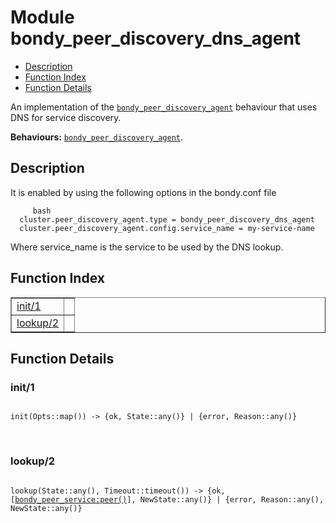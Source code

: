 

# Module bondy_peer_discovery_dns_agent #
* [Description](#description)
* [Function Index](#index)
* [Function Details](#functions)

An implementation of the [`bondy_peer_discovery_agent`](bondy_peer_discovery_agent.md) behaviour
that uses DNS for service discovery.

__Behaviours:__ [`bondy_peer_discovery_agent`](bondy_peer_discovery_agent.md).

<a name="description"></a>

## Description ##

It is enabled by using the following options in the bondy.conf file

```
     bash
  cluster.peer_discovery_agent.type = bondy_peer_discovery_dns_agent
  cluster.peer_discovery_agent.config.service_name = my-service-name
```

Where service_name is the service to be used by the DNS lookup.
<a name="index"></a>

## Function Index ##


<table width="100%" border="1" cellspacing="0" cellpadding="2" summary="function index"><tr><td valign="top"><a href="#init-1">init/1</a></td><td></td></tr><tr><td valign="top"><a href="#lookup-2">lookup/2</a></td><td></td></tr></table>


<a name="functions"></a>

## Function Details ##

<a name="init-1"></a>

### init/1 ###

<pre><code>
init(Opts::map()) -&gt; {ok, State::any()} | {error, Reason::any()}
</code></pre>
<br />

<a name="lookup-2"></a>

### lookup/2 ###

<pre><code>
lookup(State::any(), Timeout::timeout()) -&gt; {ok, [<a href="bondy_peer_service.md#type-peer">bondy_peer_service:peer()</a>], NewState::any()} | {error, Reason::any(), NewState::any()}
</code></pre>
<br />

